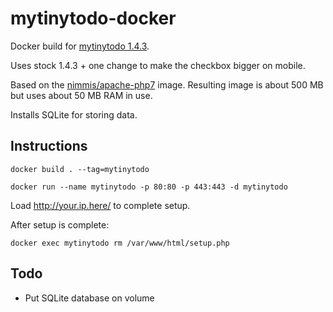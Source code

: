 # mytinytodo-docker
Docker build for [mytinytodo 1.4.3](http://www.mytinytodo.net/).

Uses stock 1.4.3 + one change to make the checkbox bigger on mobile.

Based on the [nimmis/apache-php7](https://hub.docker.com/r/nimmis/apache-php7/) image. Resulting image is about 500 MB but uses about 50 MB RAM in use.

Installs SQLite for storing data.




## Instructions

``` docker build . --tag=mytinytodo ```

``` docker run --name mytinytodo -p 80:80 -p 443:443 -d mytinytodo ```

Load http://your.ip.here/ to complete setup.

After setup is complete:

``` docker exec mytinytodo rm /var/www/html/setup.php ```

## Todo
* Put SQLite database on volume

